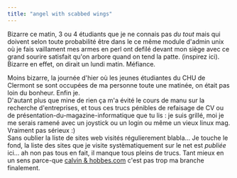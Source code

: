 ```yaml
---
title: "angel with scabbed wings"
---
```


Bizarre ce matin, 3 ou 4 étudiants que je ne connais pas *du tout* mais qui
doivent selon toute probabilité être dans le ce même module d'admin unix où je
fais vaillament mes armes en perl ont defilé devant mon siège avec ce grand
sourire satisfait qu'on arbore quand on tend la patte. (inspirez ici). Bizarre
en effet, on dirait un lundi matin. Méfiance.

Moins bizarre, la journée d'hier où les jeunes étudiantes du CHU de Clermont
se sont occupées de ma personne toute une matinée, on était pas loin du
bonheur. Enfin je.  
D'autant plus que mine de rien ça m'a évité le cours de manu sur la recherche
d'entreprises, et tous ces trucs pénibles de refaisage de CV ou de
présentation-du-magazine-informatique que tu lis : je suis grillé, moi je me
serais ramené avec un joystick ou un login ou même un vieux linux mag.
Vraiment pas sérieux :)  
Sans oublier la liste de sites web visités régulierement blabla... Je touche
le fond, la liste des sites que je visite systèmatiquement sur le net est
*publiée* ici... ah non pas tous en fait, il manque tous pleins de trucs. Tant
mieux en un sens parce-que [calvin &
hobbes.com](http://www.calvinandhobbes.com) c'est pas trop ma branche
finalement.


